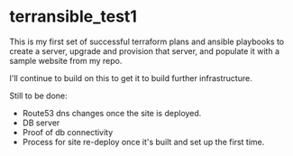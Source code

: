 # terransible_test1

This is my first set of successful terraform plans and ansible playbooks to create a server, upgrade and provision that server, and populate it with a sample website from my repo.

I'll continue to build on this to get it to build further infrastructure.

Still to be done:

- Route53 dns changes once the site is deployed.
- DB server
- Proof of db connectivity
- Process for site re-deploy once it's built and set up the first time.
